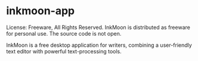 # inkmoon-app
License: Freeware, All Rights Reserved.
InkMoon is distributed as freeware for personal use. The source code is not open.

InkMoon is a free desktop application for writers, combining a user-friendly text editor with powerful text-processing tools.
